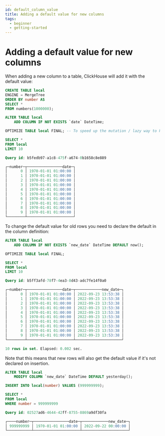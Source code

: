 ```yaml
---
id: default_column_value
title: Adding a default value for new columns
tags:
  - beginner
  - getting-started
---
```


# Adding a default value for new columns

When adding a new column to a table, ClickHouse will add it with the default value:

```sql
CREATE TABLE local
ENGINE = MergeTree
ORDER BY number AS
SELECT *
FROM numbers(1000000);

ALTER TABLE local
    ADD COLUMN IF NOT EXISTS `date` DateTime;

OPTIMIZE TABLE local FINAL; -- To speed up the mutation / lazy way to know it has finished

SELECT *
FROM local
LIMIT 10

Query id: b5fedb97-a1c8-475f-a674-0b1658c8e889

┌─number─┬────────────────date─┐
│      0 │ 1970-01-01 01:00:00 │
│      1 │ 1970-01-01 01:00:00 │
│      2 │ 1970-01-01 01:00:00 │
│      3 │ 1970-01-01 01:00:00 │
│      4 │ 1970-01-01 01:00:00 │
│      5 │ 1970-01-01 01:00:00 │
│      6 │ 1970-01-01 01:00:00 │
│      7 │ 1970-01-01 01:00:00 │
│      8 │ 1970-01-01 01:00:00 │
│      9 │ 1970-01-01 01:00:00 │
└────────┴─────────────────────┘
```

To change the default value for old rows you need to declare the default in the column definition:

```sql
ALTER TABLE local
    ADD COLUMN IF NOT EXISTS `new_date` DateTime DEFAULT now();

OPTIMIZE TABLE local FINAL;

SELECT *
FROM local
LIMIT 10

Query id: b5ff3afd-78f7-4ea3-8d43-adc7fe14f0a0

┌─number─┬────────────────date─┬────────────new_date─┐
│      0 │ 1970-01-01 01:00:00 │ 2022-09-23 13:53:38 │
│      1 │ 1970-01-01 01:00:00 │ 2022-09-23 13:53:38 │
│      2 │ 1970-01-01 01:00:00 │ 2022-09-23 13:53:38 │
│      3 │ 1970-01-01 01:00:00 │ 2022-09-23 13:53:38 │
│      4 │ 1970-01-01 01:00:00 │ 2022-09-23 13:53:38 │
│      5 │ 1970-01-01 01:00:00 │ 2022-09-23 13:53:38 │
│      6 │ 1970-01-01 01:00:00 │ 2022-09-23 13:53:38 │
│      7 │ 1970-01-01 01:00:00 │ 2022-09-23 13:53:38 │
│      8 │ 1970-01-01 01:00:00 │ 2022-09-23 13:53:38 │
│      9 │ 1970-01-01 01:00:00 │ 2022-09-23 13:53:38 │
└────────┴─────────────────────┴─────────────────────┘

10 rows in set. Elapsed: 0.002 sec.
```

Note that this means that new rows will also get the default value if it's not declared on insertion.

```sql
ALTER TABLE local
    MODIFY COLUMN `new_date` DateTime DEFAULT yesterday();

INSERT INTO local(number) VALUES (999999999);

SELECT *
FROM local
WHERE number = 999999999

Query id: 02527ad6-4644-42ff-8755-8869a9df30fa

┌────number─┬────────────────date─┬────────────new_date─┐
│ 999999999 │ 1970-01-01 01:00:00 │ 2022-09-22 00:00:00 │
└───────────┴─────────────────────┴─────────────────────┘
```